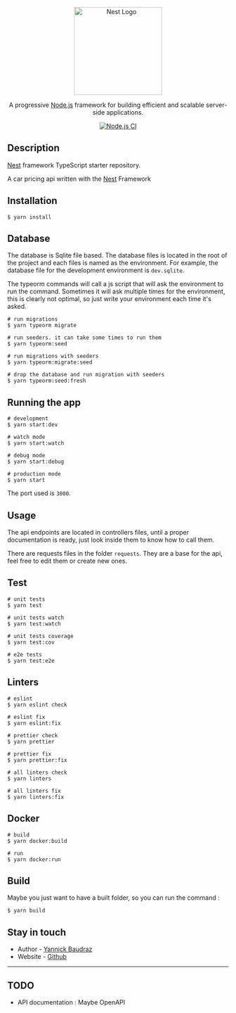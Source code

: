 <p align="center">
  <a href="https://nestjs.com/" target="blank"><img src="https://nestjs.com/img/logo-small.svg" width="200" alt="Nest Logo" /></a>
</p>

<p align="center">A progressive <a href="https://nodejs.org" target="_blank">Node.js</a> framework for building efficient and scalable server-side applications.</p>

<p align="center">
    <a href="https://github.com/yannickcpnv/Nest-CarPricing-API/actions/workflows/node.js.yml" target="_blank">
        <img src="https://github.com/yannickcpnv/Nest-CarPricing-API/actions/workflows/node.js.yml/badge.svg" alt="Node.js CI" />
    </a>
</p>

## Description

[Nest](https://github.com/nestjs/nest) framework TypeScript starter repository.

A car pricing api written with the [Nest](https://github.com/nestjs/nest) Framework

## Installation

```shell
$ yarn install
```

## Database

The database is Sqlite file based. The database files is located in the root of the project and each
files is named as the environment. For example, the database file for the development environment is
`dev.sqlite`.

The typeorm commands will call a js script that will ask the environment to run the command.
Sometimes it will ask multiple times for the environment, this is clearly not optimal, so just write
your environment each time it's asked.

````shell
# run migrations
$ yarn typeorm migrate

# run seeders. it can take some times to run them
$ yarn typeorm:seed

# run migrations with seeders
$ yarn typeorm:migrate:seed

# drop the database and run migration with seeders
$ yarn typeorm:seed:fresh
````

## Running the app

```shell
# development
$ yarn start:dev

# watch mode
$ yarn start:watch

# debug mode
$ yarn start:debug

# production mode
$ yarn start
```

The port used is `3000`.

## Usage

The api endpoints are located in controllers files, until a proper documentation is ready, just look
inside them to know how to call them.

There are requests files in the folder `requests`. They are a base for the api, feel free to edit
them or create new ones.

## Test

```shell
# unit tests
$ yarn test

# unit tests watch
$ yarn test:watch

# unit tests coverage
$ yarn test:cov

# e2e tests
$ yarn test:e2e
```

## Linters

```shell
# eslint
$ yarn eslint check

# eslint fix
$ yarn eslint:fix

# prettier check
$ yarn prettier

# prettier fix
$ yarn prettier:fix

# all linters check
$ yarn linters

# all linters fix
$ yarn linters:fix
```

## Docker

```shell
# build
$ yarn docker:build

# run
$ yarn docker:run
```

## Build

Maybe you just want to have a built folder, so you can run the command :

```shell
$ yarn build
```

## Stay in touch

- Author - [Yannick Baudraz](mailto:yannickbaudrazdev@gmail.com)
- Website - [Github](https://github.com/yannickcpnv)

---

## TODO

- API documentation : Maybe OpenAPI
